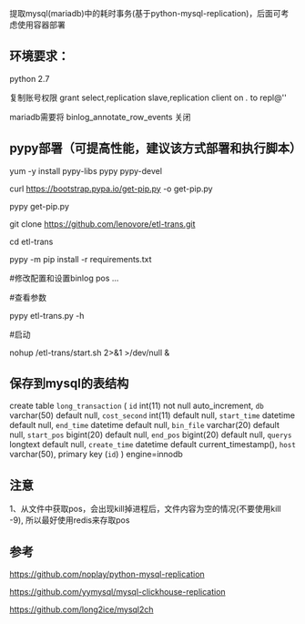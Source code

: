 提取mysql(mariadb)中的耗时事务(基于python-mysql-replication)，后面可考虑使用容器部署


## 环境要求：

python 2.7

复制账号权限 grant select,replication slave,replication client on *.* to repl@''

mariadb需要将 binlog_annotate_row_events 关闭


## pypy部署（可提高性能，建议该方式部署和执行脚本）

yum -y install pypy-libs pypy pypy-devel

curl https://bootstrap.pypa.io/get-pip.py -o get-pip.py

pypy get-pip.py

git clone https://github.com/lenovore/etl-trans.git

cd etl-trans

pypy -m pip install -r requirements.txt

#修改配置和设置binlog pos
...

#查看参数

pypy etl-trans.py -h

#启动

nohup /etl-trans/start.sh 2>&1 >/dev/null &


## 保存到mysql的表结构

create table `long_transaction` (
  `id` int(11) not null auto_increment,
  `db` varchar(50) default null,
  `cost_second` int(11) default null,
  `start_time` datetime default null,
  `end_time` datetime default null,
  `bin_file` varchar(20) default null,
  `start_pos` bigint(20) default null,
  `end_pos` bigint(20) default null,
  `querys` longtext default null,
  `create_time` datetime default current_timestamp(),
  `host` varchar(50),
  primary key (`id`)
) engine=innodb


## 注意
1、从文件中获取pos，会出现kill掉进程后，文件内容为空的情况(不要使用kill -9), 所以最好使用redis来存取pos

## 参考

https://github.com/noplay/python-mysql-replication

https://github.com/yymysql/mysql-clickhouse-replication

https://github.com/long2ice/mysql2ch
